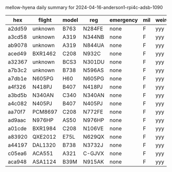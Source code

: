 mellow-hyena daily summary for 2024-04-16-anderson1-rpi4c-adsb-1090

|hex|flight|model|reg|emergency|mil|weirdo|
|--|--|--|--|--|--|--|
|a2dd59|unknown|B763|N284FE|none|F|yyy|
|a3cd58|unknown|A319|N344NB|none|F|yyy|
|ab9078|unknown|A319|N844UA|none|F|yyy|
|aced49|BXR1462|C208|N932C|none|F|yyy|
|a32367|unknown|BCS3|N301DU|none|F|yyy|
|a7b3c2|unknown|B738|N596AS|none|F|yyy|
|a7db1e|N605PG|H60|N605PG|none|F|yyy|
|a4f326|N418PJ|B407|N418PJ|none|F|yyy|
|a3bd5b|N340AN|C340|N340AN|none|F|yyy|
|a4c082|N405PJ|B407|N405PJ|none|F|yyy|
|aa70f7|PCM8697|C208|N772FE|none|F|yyy|
|ad9aac|N976HP|AS50|N976HP|none|F|yyy|
|a01cde|BXR1984|C208|N106VE|none|F|yyy|
|a83920|QXE2012|E75L|N629QX|none|F|yyy|
|a44197|DAL1320|B738|N3732J|none|F|yyy|
|c05ea6|ACA551|A321|C-GJVX|none|F|yyy|
|aca948|ASA1124|B39M|N915AK|none|F|yyy|
